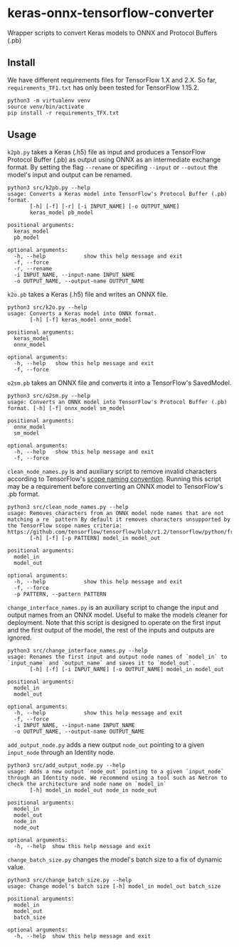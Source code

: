 # keras-onnx-tensorflow-converter
Wrapper scripts to convert Keras models to ONNX and Protocol Buffers (.pb)

## Install
We have different requirements files for TensorFlow 1.X and 2.X. So far, `requirements_TF1.txt` has only been tested for TensorFlow 1.15.2.

```ShellSession
python3 -m virtualenv venv
source venv/bin/activate
pip install -r requirements_TFX.txt
```

## Usage
`k2pb.py` takes a Keras (.h5) file as input and produces a TensorFlow Protocol Buffer (.pb) as output using ONNX as an intermediate exchange format. By setting the flag `--rename` or specifing `--input` or `--outout` the model's input and output can be renamed.

```ShellSession
python3 src/k2pb.py --help
usage: Converts a Keras model into TensorFlow's Protocol Buffer (.pb) format.
       [-h] [-f] [-r] [-i INPUT_NAME] [-o OUTPUT_NAME]
       keras_model pb_model

positional arguments:
  keras_model
  pb_model

optional arguments:
  -h, --help            show this help message and exit
  -f, --force
  -r, --rename
  -i INPUT_NAME, --input-name INPUT_NAME
  -o OUTPUT_NAME, --output-name OUTPUT_NAME
```

`k2o.pb` takes a Keras (.h5) file and writes an ONNX file.

```ShellSession
python3 src/k2o.py --help
usage: Converts a Keras model into ONNX format.
       [-h] [-f] keras_model onnx_model

positional arguments:
  keras_model
  onnx_model

optional arguments:
  -h, --help   show this help message and exit
  -f, --force
```

`o2sm.pb` takes an ONNX file and converts it into a TensorFlow's SavedModel.

```ShellSession
python3 src/o2sm.py --help
usage: Converts an ONNX model into TensorFlow's Protocol Buffer (.pb) format. [-h] [-f] onnx_model sm_model

positional arguments:
  onnx_model
  sm_model

optional arguments:
  -h, --help   show this help message and exit
  -f, --force
```

`clean_node_names.py` is and auxiliary script to remove invalid characters according to TensorFlow's [scope naming convention](https://github.com/tensorflow/tensorflow/blob/r1.2/tensorflow/python/framework/ops.py#L2993). Running this script may be a requirement before converting an ONNX model to TensorFlow's .pb format.

```ShellSession
python3 src/clean_node_names.py --help
usage: Removes characters from an ONNX model node names that are not matching a re `pattern`By default it removes characters unsupported by the TensorFlow scope names criteria:
https://github.com/tensorflow/tensorflow/blob/r1.2/tensorflow/python/framework/ops.py#L2993
       [-h] [-f] [-p PATTERN] model_in model_out

positional arguments:
  model_in
  model_out

optional arguments:
  -h, --help            show this help message and exit
  -f, --force
  -p PATTERN, --pattern PATTERN

```

`change_interface_names.py` is an auxiliary script to change the input and output names from an ONNX model. Useful to make the models cleaner for deployment.
Note that this script is designed to operate on the first input and the first output of the model, the rest of the inputs and outputs are ignored.

```ShellSession
python3 src/change_interface_names.py --help
usage: Renames the first input and output node names of `model_in` to `input_name` and `output_name` and saves it to `model_out`.
       [-h] [-f] [-i INPUT_NAME] [-o OUTPUT_NAME] model_in model_out

positional arguments:
  model_in
  model_out

optional arguments:
  -h, --help            show this help message and exit
  -f, --force
  -i INPUT_NAME, --input-name INPUT_NAME
  -o OUTPUT_NAME, --output-name OUTPUT_NAME
```

`add_output_node.py` adds a new output `node_out` pointing to a given `input_node` through an Identity node.

```ShellSession
python3 src/add_output_node.py --help
usage: Adds a new output `node_out` pointing to a given `input_node` through an Identity node. We recommend using a tool such as Netron to check the architecture and node name on `model_in`
       [-h] model_in model_out node_in node_out

positional arguments:
  model_in
  model_out
  node_in
  node_out

optional arguments:
  -h, --help  show this help message and exit
```

`change_batch_size.py` changes the model's batch size to a fix of dynamic value.

```ShellSession
python3 src/change_batch_size.py --help
usage: Change model's batch size [-h] model_in model_out batch_size

positional arguments:
  model_in
  model_out
  batch_size

optional arguments:
  -h, --help  show this help message and exit
```
